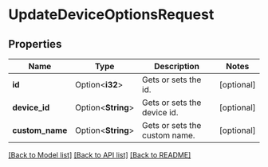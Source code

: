 # UpdateDeviceOptionsRequest

## Properties

Name | Type | Description | Notes
------------ | ------------- | ------------- | -------------
**id** | Option<**i32**> | Gets or sets the id. | [optional]
**device_id** | Option<**String**> | Gets or sets the device id. | [optional]
**custom_name** | Option<**String**> | Gets or sets the custom name. | [optional]

[[Back to Model list]](../README.md#documentation-for-models) [[Back to API list]](../README.md#documentation-for-api-endpoints) [[Back to README]](../README.md)


